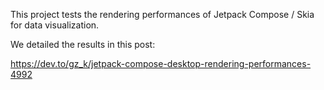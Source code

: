 This project tests the rendering performances of Jetpack Compose / Skia for data visualization. 

We detailed the results in this post:

https://dev.to/gz_k/jetpack-compose-desktop-rendering-performances-4992
